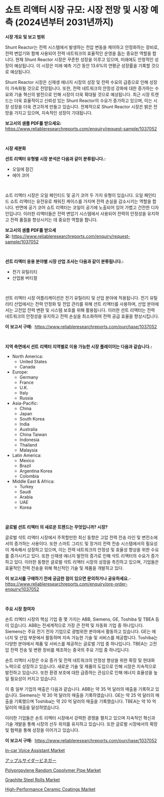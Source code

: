 <p><h1>쇼트 리액터 시장 규모: 시장 전망 및 시장 예측 (2024년부터 2031년까지)</h1></p><p><strong>시장 개요 및 보고 범위</strong></p>
<p><p>Shunt Reactor는 전력 시스템에서 발생하는 전압 변동을 제어하고 안정화하는 장비로, 전력 변압기와 함께 사용되어 전력 네트워크의 효율적인 운영을 돕는 중요한 역할을 합니다. 현재 Shunt Reactor 시장은 꾸준한 성장을 이루고 있으며, 미래에도 안정적인 성장이 예상됩니다. 이 시장은 미래 예측 기간 동안 13.6%의 연평균 성장률을 기록할 것으로 예상됩니다.</p><p>Shunt Reactor 시장은 신재생 에너지 시장의 성장 및 전력 수요의 급증으로 인해 성장이 가속화될 것으로 전망됩니다. 또한, 전력 네트워크의 안정성 강화에 대한 증가하는 수요와 기술 혁신의 발전으로 인해 시장이 더욱 확대될 것으로 예상됩니다. 최근 시장 트렌드는 더욱 효율적이고 신뢰성 있는 Shunt Reactor의 수요가 증가하고 있으며, 이는 시장 성장을 더욱 견고하게 만들고 있습니다. 전체적으로 Shunt Reactor 시장은 밝은 전망을 가지고 있으며, 지속적인 성장이 기대됩니다.</p></p>
<p><strong>보고서의 샘플 PDF를 받으세요:</strong> <a href="https://www.reliableresearchreports.com/enquiry/request-sample/1037052">https://www.reliableresearchreports.com/enquiry/request-sample/1037052</a></p>
<p>&nbsp;</p>
<p><strong>시장 세분화</strong></p>
<p><strong>션트 리액터 유형별 시장 분석은 다음과 같이 분류됩니다.:</strong></p>
<p><ul><li>오일에 잠긴</li><li>에어 코어</li></ul></p>
<p>&nbsp;</p>
<p><p>쇼트 리액터 시장은 오일 페인티드 및 공기 코어 두 가지 유형이 있습니다. 오일 페인티드 쇼트 리액터는 유전유로 채워진 케이스를 가지며 전력 손실을 감소시키는 역할을 합니다. 반면에 공기 코어 쇼트 리액터는 코일이 공기에 노출되어 있어 가볍고 건전한 디자인입니다. 이러한 리액터들은 전력 변압기 시스템에서 사용되어 전력의 안정성을 유지하고 전력 품질을 향상시키는 데 중요한 역할을 합니다.</p></p>
<p><strong>보고서의 샘플 PDF를 받으세요:</strong>&nbsp;<a href="https://www.reliableresearchreports.com/enquiry/request-sample/1037052">https://www.reliableresearchreports.com/enquiry/request-sample/1037052</a></p>
<p>&nbsp;</p>
<p><strong> 션트 리액터 응용 분야별 시장 산업 조사는 다음과 같이 분류됩니다.:</strong></p>
<p><ul><li>전기 유틸리티</li><li>산업용 버티컬</li></ul></p>
<p>&nbsp;</p>
<p><p>션트 리액터 시장 어플리케이션은 전기 유틸리티 및 산업 분야에 적용됩니다. 전기 유틸리티 산업에서는 전력 안정화 및 전압 관리를 위해 션트 리액터를 사용하며, 산업 분야에서는 고전압 전력 변환 및 시스템 보호를 위해 활용됩니다. 이러한 션트 리액터는 전력 네트워크의 안정성을 유지하고 전력 손실을 최소화하여 전력 공급 효율을 향상시킵니다.</p></p>
<p><strong>이 보고서 구매:</strong>&nbsp; <a href="https://www.reliableresearchreports.com/purchase/1037052">https://www.reliableresearchreports.com/purchase/1037052</a></p>
<p>&nbsp;</p>
<p><strong>지역 측면에서 션트 리액터 지역별로 이용 가능한 시장 플레이어는 다음과 같습니다.:</strong></p>
<p><ul>
    <li>
        North America:
        <ul>
            <li>United States</li>
            <li>Canada</li>
        </ul>
    </li>
    <li>
        Europe:
        <ul>
            <li>Germany</li>
            <li>France</li>
            <li>U.K.</li>
            <li>Italy</li>
            <li>Russia</li>
        </ul>
    </li>
    <li>
        Asia-Pacific:
        <ul>
            <li>China</li>
            <li>Japan</li>
            <li>South Korea</li>
            <li>India</li>
            <li>Australia</li>
            <li>China Taiwan</li>
            <li>Indonesia</li>
            <li>Thailand</li>
            <li>Malaysia</li>
        </ul>
    </li>
    <li>
        Latin America:
        <ul>
            <li>Mexico</li>
            <li>Brazil</li>
            <li>Argentina Korea</li>
            <li>Colombia</li>
        </ul>
    </li>
    <li>
        Middle East & Africa:
        <ul>
            <li>Turkey</li>
            <li>Saudi</li>
            <li>Arabia</li>
            <li>UAE</li>
            <li>Korea</li>
        </ul>
    </li>
    </ul></p>
<p>&nbsp;</p>
<p><strong>글로벌 션트 리액터 의 새로운 트렌드는 무엇입니까? 시장?</strong></p>
<p><p>글로벌 샥트 리액터 시장에서 주목할만한 최신 동향은 고압 전력 전송 라인 및 변전소에서의 증가하는 사용이다. 또한 스마트 그리드 및 장거리 전력 전송 시스템에서의 필요성이 계속해서 성장하고 있으며, 이는 전력 네트워크의 안정성 및 효율성 향상을 위한 수요를 증가시키고 있다. 또한 신재생 에너지 발전의 증가로 인해 샥트 리액터의 수요가 증가하고 있다. 이러한 동향은 글로벌 샥트 리액터 시장의 성장을 촉진하고 있으며, 기업들은 효율적인 전력 전송을 위해 혁신적인 기술 및 제품을 개발하고 있다.</p></p>
<p><strong>이 보고서를 구매하기 전에 궁금한 점이 있으면 문의하거나 공유하세요.</strong>- <a href="https://www.reliableresearchreports.com/enquiry/pre-order-enquiry/1037052">https://www.reliableresearchreports.com/enquiry/pre-order-enquiry/1037052</a></p>
<p>&nbsp;</p>
<p><strong>주요 시장 참여자</strong></p>
<p><p>숀트 리액터 시장의 핵심 기업 중 몇 가지는 ABB, Siemens, GE, Toshiba 및 TBEA 등이 있습니다. ABB는 전세계적으로 가장 큰 전력 및 자동화 기업 중 하나입니다. Siemens는 주요 전기 전자 기업으로 광범위한 분야에서 활동하고 있습니다. GE는 에너지 및 산업 부문에서 활동하며 지속 가능한 기술 및 서비스를 제공합니다. Toshiba는 다양한 분야에서 제품 및 서비스를 제공하는 글로벌 기업 중 하나입니다. TBEA는 고전압 전력 전송 및 변환 장비를 제조하는 중국의 주요 기업 중 하나입니다.</p><p>숀트 리액터 시장은 수요 증가 및 전력 네트워크의 안정성 향상을 위한 확장 및 현대화 노력으로 성장하고 있습니다. 새로운 기술 및 제품의 도입으로 인해 시장은 지속적으로 발전하고 있습니다. 또한 환경 보호에 대한 급증하는 관심으로 인해 에너지 효율성을 높일 필요성이 커지고 있습니다.</p><p>이 중 일부 기업의 매출은 다음과 같습니다. ABB는 약 35 억 달러의 매출을 기록하고 있습니다. Siemens는 약 30 억 달러의 매출을 기록하였습니다. GE는 약 25 억 달러의 매출을 기록했으며 Toshiba는 약 20 억 달러의 매출을 기록했습니다. TBEA는 약 10 억 달러의 매출을 달성하였습니다.</p><p>이러한 기업들은 숀트 리액터 시장에서 강력한 경쟁을 펼치고 있으며 지속적인 혁신과 기술 개발을 통해 시장의 선두 위치를 유지하고 있습니다. 또한 글로벌 시장에서의 확장 및 협력을 통해 성장을 이어가고 있습니다.</p></p>
<p><strong>이 보고서 구매:</strong>&nbsp;&nbsp;<a href="https://www.reliableresearchreports.com/purchase/1037052">https://www.reliableresearchreports.com/purchase/1037052</a></p>
<p><p><a href="https://issuu.com/reportprime-2/docs/in-car-voice-assistant-market-size-2030.pptx">In-car Voice Assistant Market</a></p><p><a href="https://github.com/vhemk0794148/Market-Research-Report-List-1/blob/main/6812481189642.md">アップルサイダービネガー</a></p><p><a href="https://github.com/sofayahoo2023/Market-Research-Report-List-3/blob/main/polypropylene-random-copolymer-pipe-market.md">Polypropylene Random Copolymer Pipe Market</a></p><p><a href="https://silk-columnist-571.notion.site/Graphite-Steel-Rolls-Market-Size-Reflecting-a-Forecast-Till-2031-Market-By-Type-By-Application-and-4b80f2cb080f4912845251d344d5c4c3">Graphite Steel Rolls Market</a></p><p><a href="https://view.publitas.com/reportprime-1/decoding-the-high-performance-ceramic-coatings-market-a-deep-dive-into-the-latest-market-trends-market-segmentation-and-competitive-analysis/">High-Performance Ceramic Coatings Market</a></p></p>
